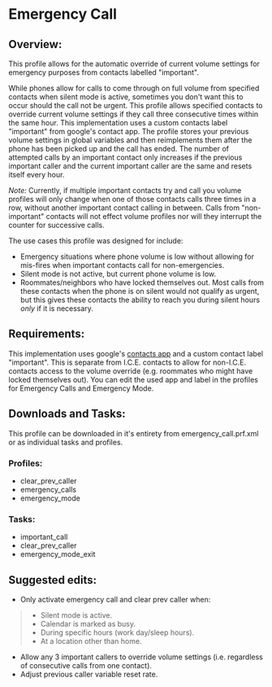 # Emergency Call  
## Overview:    
This profile allows for the automatic override of current volume settings for emergency purposes from contacts labelled "important".  
  
While phones allow for calls to come through on full volume from specified contacts when silent mode is active,
sometimes you don't want this to occur should the call not be urgent. This profile allows specified contacts to
override current volume settings if they call three consecutive times within the same hour. This implementation uses
a custom contacts label "important" from google's contact app. The profile stores your previous volume settings in
global variables and then reimplements them after the phone has been picked up and the call has ended. The number of 
attempted calls by an important contact only increases if the previous important caller and the current important caller
are the same and resets itself every hour.  

*Note:* Currently, if multiple important contacts try and call you volume profiles will only change when one of those contacts 
calls three times in a row, without another important contact calling in between. Calls from "non-important" contacts will not effect
volume profiles nor will they interrupt the counter for successive calls.  
  
The use cases this profile was designed for include:  
- Emergency situations where phone volume is low without allowing for mis-fires when important contacts call for non-emergencies.
- Silent mode is not active, but current phone volume is low.  
- Roommates/neighbors who have locked themselves out. Most calls from these contacts when the phone is on silent would not qualify as urgent, 
but this gives these contacts the ability to reach you during silent hours _only_ if it is necessary.
  
## Requirements:  
  
This implementation uses google's [contacts app](https://play.google.com/store/apps/details?id=com.google.android.contacts) and a custom
contact label "important". This is separate from I.C.E. contacts to allow for non-I.C.E. contacts access to the volume override (e.g. roommates
who might have locked themselves out). You can edit the used app and label in the profiles for Emergency Calls and Emergency Mode.


## Downloads and Tasks:  
  
This profile can be downloaded in it's entirety from emergency_call.prf.xml or as individual tasks and profiles.  
  
### Profiles:  
- clear_prev_caller  
- emergency_calls  
- emergency_mode  
  
### Tasks:  
- important_call  
- clear_prev_caller  
- emergency_mode_exit  
  
## Suggested edits:  
- Only activate emergency call and clear prev caller when:  
> - Silent mode is active.  
> - Calendar is marked as busy.  
> - During specific hours (work day/sleep hours).
> - At a location other than home.
- Allow any 3 important callers to override volume settings (i.e. regardless of consecutive calls from one contact).
- Adjust previous caller variable reset rate.
